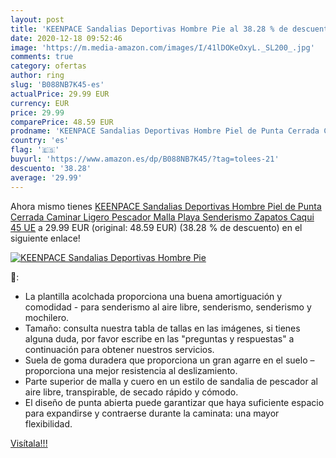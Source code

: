 ```yaml
---
layout: post
title: 'KEENPACE Sandalias Deportivas Hombre Pie al 38.28 % de descuento'
date: 2020-12-18 09:52:46
image: 'https://m.media-amazon.com/images/I/41lDOKeOxyL._SL200_.jpg'
comments: true
category: ofertas
author: ring
slug: 'B088NB7K45-es'
actualPrice: 29.99 EUR
currency: EUR
price: 29.99
comparePrice: 48.59 EUR
prodname: 'KEENPACE Sandalias Deportivas Hombre Piel de Punta Cerrada Caminar Ligero Pescador Malla Playa Senderismo Zapatos Caqui 45 UE'
country: 'es'
flag: '🇪🇸'
buyurl: 'https://www.amazon.es/dp/B088NB7K45/?tag=tolees-21'
descuento: '38.28'
average: '29.99'
---
```


Ahora mismo tienes [KEENPACE Sandalias Deportivas Hombre Piel de Punta Cerrada Caminar Ligero Pescador Malla Playa Senderismo Zapatos Caqui 45 UE](https://www.amazon.es/dp/B088NB7K45/?tag=tolees-21) a 29.99 EUR (original: 48.59 EUR) (38.28 %  de descuento) en el siguiente enlace!

[![KEENPACE Sandalias Deportivas Hombre Pie](https://m.media-amazon.com/images/I/41lDOKeOxyL._SL200_.jpg)](https://www.amazon.es/dp/B088NB7K45/?tag=tolees-21)

🔎:

- La plantilla acolchada proporciona una buena amortiguación y comodidad - para senderismo al aire libre, senderismo, senderismo y mochilero.
- Tamaño: consulta nuestra tabla de tallas en las imágenes, si tienes alguna duda, por favor escribe en las "preguntas y respuestas" a continuación para obtener nuestros servicios.
- Suela de goma duradera que proporciona un gran agarre en el suelo – proporciona una mejor resistencia al deslizamiento.
- Parte superior de malla y cuero en un estilo de sandalia de pescador al aire libre, transpirable, de secado rápido y cómodo.
- El diseño de punta abierta puede garantizar que haya suficiente espacio para expandirse y contraerse durante la caminata: una mayor flexibilidad.

[Visítala!!!](https://www.amazon.es/dp/B088NB7K45/?tag=tolees-21)
